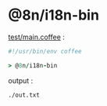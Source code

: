[‼️]: ✏️README.mdt

# @8n/i18n-bin

[test/main.coffee](./test/main.coffee) :

```coffee
#!/usr/bin/env coffee

> @8n/i18n-bin
```

output :

```
./out.txt
```
